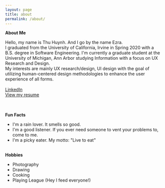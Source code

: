 ```yaml
---
layout: page
title: about
permalink: /about/
---
```


**About Me**<br>

Hello, my name is Thu Huynh. And I go by the name Ezra. <br>
I graduated from the University of California, Irvine in Spring 2020 with a B.S. degree in Software Engineering. I'm currently a graduate student at the University of Michigan, Ann Arbor studying Information with a focus on UX Research and Design. <br>
My interests are mainly UX research/design, UI design with the goal of utilizing human-centered design methodologies to enhance the user experience of all forms.<br><br>
[LinkedIn](https://www.linkedin.com/in/ezraozaki/)<br>
[View my resume](https://drive.google.com/file/d/1jn13LOxSIi3PjXURBjAed1lbE1zi-UeV/view?usp=sharing)<br>
<br><br>

**Fun Facts**
- I'm a rain lover. It smells so good.
- I'm a good listener. If you ever need someone to vent your problems to, come to me.
- I'm a picky eater. My motto: "Live to eat" <br><br>

**Hobbies**
- Photography
- Drawing
- Cooking
- Playing League (Hey I feed everyone!)<br><br>


